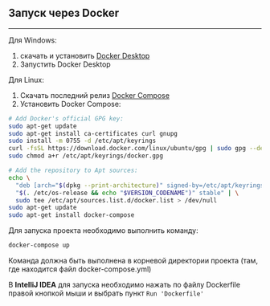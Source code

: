 

## Запуск через Docker

---

Для Windows: 
1. скачать и установить [Docker Desktop](https://www.docker.com/products/docker-desktop/)
2. Запустить Docker Desktop

Для Linux:
1. Скачать последний релиз [Docker Compose](https://github.com/docker/compose/releases)
2. Установить Docker Compose:
```bash
# Add Docker's official GPG key:
sudo apt-get update
sudo apt-get install ca-certificates curl gnupg
sudo install -m 0755 -d /etc/apt/keyrings
curl -fsSL https://download.docker.com/linux/ubuntu/gpg | sudo gpg --dearmor -o /etc/apt/keyrings/docker.gpg
sudo chmod a+r /etc/apt/keyrings/docker.gpg

# Add the repository to Apt sources:
echo \
  "deb [arch="$(dpkg --print-architecture)" signed-by=/etc/apt/keyrings/docker.gpg] https://download.docker.com/linux/ubuntu \
  "$(. /etc/os-release && echo "$VERSION_CODENAME")" stable" | \
  sudo tee /etc/apt/sources.list.d/docker.list > /dev/null
sudo apt-get update
sudo apt-get install docker-compose
```

Для запуска проекта необходимо выполнить команду:
```bash
docker-compose up
```
Команда должна быть выполнена в корневой директории проекта (там, где находится файл docker-compose.yml)

В **IntelliJ IDEA** для запуска необходимо нажать по файлу Dockerfile правой кнопкой мыши и выбрать пункт `Run 'Dockerfile'`